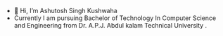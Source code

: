 - 👋 Hi, I’m Ashutosh Singh Kushwaha 
- Currently I am pursuing Bachelor of Technology In Computer Science and Engineering from Dr. A.P.J. Abdul kalam Technical University .

